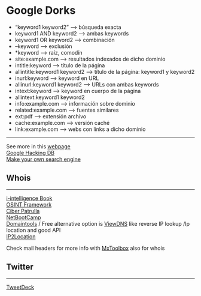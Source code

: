 # Google Dorks

* “keyword1 keyword2” —> búsqueda exacta
* keyword1 AND keyword2 —> ambas keywords
* keyword1 OR keyword2 —> combinación
* –keyword —> exclusión
* *keyword —> raíz, comodín
* site:example.com —> resultados indexados de dicho dominio
* intitle:keyword —> título de la página
* allintitle:keyword1 keyword2 —> título de la página: keyword1 y keyword2
* inurl:keyword —> keyword en URL
* allinurl:keyword1 keyword2 —> URLs con ambas keywords
* intext:keyword —> keyword en cuerpo de la página
* allintext:keyword1 keyword2
* info:example.com —> información sobre dominio
* related:example.com —> fuentes similares
* ext:pdf —> extensión archivo
* cache:example.com —> versión caché
* link:example.com —> webs con links a dicho dominio

<hr>

See more in this [webpage](https://gbhackers.com/latest-google-dorks-list/) <br>
[Google Hacking DB](https://www.exploit-db.com/google-hacking-database) <br>
[Make your own search engine](https://programmablesearchengine.google.com/about/)

## Whois
<hr>


[i-intelligence Book](https://i-intelligence.eu/uploads/public-documents/OSINT_Handbook_June-2018_Final.pdf)<br>
[OSINT Framework](https://osintframework.com/)<br>
[Ciber Patrulla](https://ciberpatrulla.com/links/)<br>
[NetBootCamp](https://netbootcamp.org/osinttools/)<br>
[Domaintools](https://whois.domaintools.com/) / Free alternative option is [ViewDNS](https://viewdns.info/) like reverse IP lookup /Ip location and good API<br> 
[IP2Location](https://www.ip2location.com/)

Check mail headers for more info with [MxToolbox](https://mxtoolbox.com/EmailHeaders.aspx) also for whois


## Twitter
<hr>

[TweetDeck](https://tweetdeck.twitter.com/)
